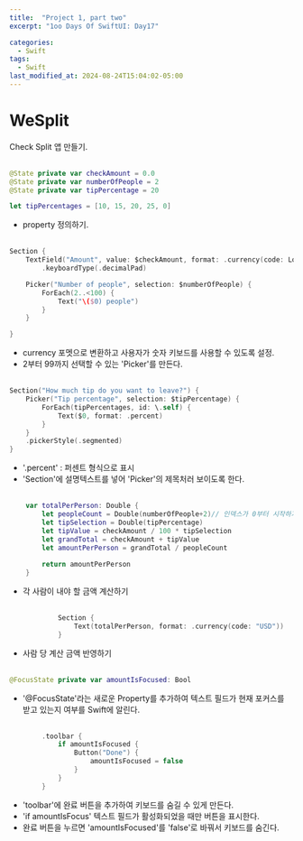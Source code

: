 ```yaml
---
title:  "Project 1, part two"
excerpt: "1oo Days Of SwiftUI: Day17"

categories:
  - Swift
tags:
  - Swift
last_modified_at: 2024-08-24T15:04:02-05:00
---
```

# WeSplit
Check Split 앱 만들기.<br><br>

```swift
@State private var checkAmount = 0.0
@State private var numberOfPeople = 2
@State private var tipPercentage = 20

let tipPercentages = [10, 15, 20, 25, 0]
```
- property 정의하기.<br><br>

```swift
Section {
    TextField("Amount", value: $checkAmount, format: .currency(code: Locale.current.currency?.identifier ?? "USD"))
        .keyboardType(.decimalPad)

    Picker("Number of people", selection: $numberOfPeople) {
        ForEach(2..<100) {
            Text("\($0) people")
        }
    }

}
```
- currency 포멧으로 변환하고 사용자가 숫자 키보드를 사용할 수 있도록 설정.
- 2부터 99까지 선택할 수 있는 'Picker'를 만든다. <br><br>

```swift
Section("How much tip do you want to leave?") {
    Picker("Tip percentage", selection: $tipPercentage) {
        ForEach(tipPercentages, id: \.self) {
            Text($0, format: .percent)
        }
    }
    .pickerStyle(.segmented)
}
```
- '.percent' : 퍼센트 형식으로 표시
- 'Section'에 설명텍스트를 넣어 'Picker'의 제목처러 보이도록 한다.<br><br>

```swift
    var totalPerPerson: Double {
        let peopleCount = Double(numberOfPeople+2)// 인덱스가 0부터 시작하기 때문에+2
        let tipSelection = Double(tipPercentage)
        let tipValue = checkAmount / 100 * tipSelection
        let grandTotal = checkAmount + tipValue
        let amountPerPerson = grandTotal / peopleCount
        
        return amountPerPerson
    }
```
- 각 사람이 내야 할 금액 계산하기<br><br>

```swift
            Section {
                Text(totalPerPerson, format: .currency(code: "USD"))
            }
```
- 사람 당 계산 금액 반영하기<br><br>

```swift
@FocusState private var amountIsFocused: Bool
```
- '@FocusState'라는 새로운 Property를 추가하여 텍스트 필드가 현재 포커스를 받고 있는지 여부를 Swift에 알린다. <br><br>

```swift
        .toolbar {
            if amountIsFocused {
                Button("Done") {
                    amountIsFocused = false
                }
            }
        }
```
- 'toolbar'에 완료 버튼을 추가하여 키보드를 숨길 수 있게 만든다.
- 'if amountIsFocus' 텍스트 필드가 활성화되었을 때만 버튼을 표시한다.
- 완료 버튼을 누르면 'amountIsFocused'를 'false'로 바꿔서 키보드를 숨긴다.
